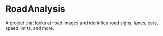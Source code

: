 # RoadAnalysis
A project that looks at road images and identifies road signs, lanes, cars, speed limits, and more. 
